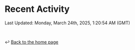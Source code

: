 # Recent Activity

<!--RECENT_ACTIVITY:start-->
<!--RECENT_ACTIVITY:end-->

<!--RECENT_ACTIVITY:last_update-->
Last Updated: Monday, March 24th, 2025, 1:20:54 AM (GMT)
<!--RECENT_ACTIVITY:last_update_end-->

<br>

↩️ [Back to the home page](/README.md)
